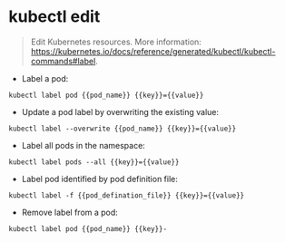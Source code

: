 # kubectl edit

> Edit Kubernetes resources.
> More information: <https://kubernetes.io/docs/reference/generated/kubectl/kubectl-commands#label>.

- Label a pod:

`kubectl label pod {{pod_name}} {{key}}={{value}}`

- Update a pod label by overwriting the existing value:

`kubectl label --overwrite {{pod_name}} {{key}}={{value}}`

- Label all pods in the namespace:

`kubectl label pods --all {{key}}={{value}}`

- Label pod identified by pod definition file:

`kubectl label -f {{pod_defination_file}} {{key}}={{value}}`

- Remove label from a pod:

`kubectl label pod {{pod_name}} {{key}}-`
